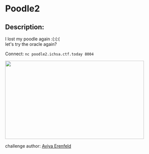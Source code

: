 
# Poodle2
## Description:
I lost my poodle again :(:(:(\
let's try the oracle again?

Connect: `nc poodle2.ichsa.ctf.today 8004`

<img src="/files/22da69cac8d0078d72f6c8c1c1bcc128/poodle.gif" width="448" height="252"/>

challenge author: [Aviya Erenfeld](https://twitter.com/aviyae1)

